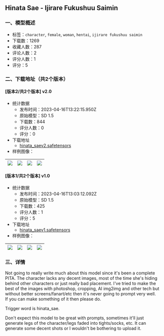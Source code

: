 ## Hinata Sae - Ijirare Fukushuu Saimin
### 一、模型概述

- 标签：`character`, `female`, `woman`, `hentai`, `ijirare fukushuu saimin`
- 下载数：1269
- 收藏人数：287
- 评论人数：2
- 评分人数：1
- 评分：5

### 二、下载地址（共2个版本）

#### [版本2/共2个版本] v2.0

- 统计数据
  - 发布时间：2023-04-16T13:22:15.950Z
  - 原始模型：SD 1.5
  - 下载数：844
  - 评分人数：0
  - 评分：0
- 下载地址
  - [hinata_saev2.safetensors](https://civitai.com/api/download/models/47154)
- 样例图像：

| <img src="https://image.civitai.com/xG1nkqKTMzGDvpLrqFT7WA/fe7db831-6920-4815-0d19-87331ac1ed00/width=450/508995.jpeg" /> | <img src="https://image.civitai.com/xG1nkqKTMzGDvpLrqFT7WA/4e2987a3-417b-4919-4660-d9e5b2cc4500/width=450/509001.jpeg" /> | <img src="https://image.civitai.com/xG1nkqKTMzGDvpLrqFT7WA/26f661a2-b3f5-4eba-f74a-bf368be4f300/width=450/509019.jpeg" /> | <img src="https://image.civitai.com/xG1nkqKTMzGDvpLrqFT7WA/28549f07-18a3-47ea-1826-e22dee4c1a00/width=450/509071.jpeg" /> |
| ---- | ---- | ---- | ---- |

#### [版本1/共2个版本] v1.0

- 统计数据
  - 发布时间：2023-04-16T13:03:12.092Z
  - 原始模型：SD 1.5
  - 下载数：425
  - 评分人数：1
  - 评分：5
- 下载地址
  - [hinata_saev1.safetensors](https://civitai.com/api/download/models/45712)
- 样例图像：

| <img src="https://image.civitai.com/xG1nkqKTMzGDvpLrqFT7WA/dad06823-03b6-4ff0-72a7-e27ad566aa00/width=450/495052.jpeg" /> | <img src="https://image.civitai.com/xG1nkqKTMzGDvpLrqFT7WA/14f99f87-3132-46a9-c9a6-626b698b4500/width=450/495155.jpeg" /> | <img src="https://image.civitai.com/xG1nkqKTMzGDvpLrqFT7WA/2f30c843-b6b8-4cf0-42c2-992b49d70500/width=450/495167.jpeg" /> | <img src="https://image.civitai.com/xG1nkqKTMzGDvpLrqFT7WA/891d4171-7fa2-4f5e-5c40-9f3f727ea200/width=450/495170.jpeg" /> |
| ---- | ---- | ---- | ---- |


### 三、详情
<p>Not going to really write much about this model since it's been a complete PITA. The character lacks any decent images, most of the time she's hiding behind other characters or just really bad placement. I've tried to make the best of the images with photoshop, cropping, AI img2img and other tech but without better screens/fanart/etc then it's never going to prompt very well. If you can make something of it then please do.</p><p></p><p>Trigger word is hinata_sae.</p><p>Don't expect this model to be great with prompts, sometimes it'll just generate legs of the character/legs faded into tights/socks, etc. It can generate some decent shots or I wouldn't be bothering to upload it.</p>